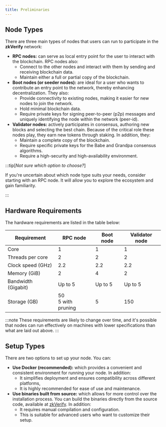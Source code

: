 ```yaml
---
title: Preliminaries
---
```


## Node Types

There are three main types of nodes that users can run to participate in the **zkVerify** network:

- **RPC nodes:** can serve as local entry point for the user to interact with the blockchain.  RPC nodes also:
  - Connect to the other nodes and interact with them by sending and receiving blockchain data.
  - Maintain either a full or partial copy of the blockchain.
- **Boot nodes (or seeder nodes):** are ideal for a user who wants to contribute an entry point to the network, thereby enhancing decentralization.  They also:
  - Provide connectivity to existing nodes, making it easier for new nodes to join the network.
  - Hold minimal blockchain data.
  - Require private keys for signing peer-to-peer (p2p) messages and uniquely identifying the node within the network (peer-id).
- **Validator nodes:** actively participates in consensus, authoring new blocks and selecting the best chain.  Because of the critical role these nodes play, they earn new tokens through staking. In addition, they:
  - Maintain a complete copy of the blockchain.
  - Require specific private keys for the Babe and Grandpa consensus algorithms.
  - Require a high-security and high-availability environment.

:::tip[*Not sure which option to choose?*]

If you're uncertain about which node type suits your needs, consider starting with an RPC node. It will allow you to explore the ecosystem and gain familiarity.

:::

## Hardware Requirements

The hardware requirements are listed in the table below:

| Requirement        | RPC node           | Boot node          | Validator node     |
| ------------------ | ------------------ | ------------------ | ------------------ |
| Core               | 1                  | 1                  | 1                  |
| Threads per core   | 2                  | 2                  | 2                  |
| Clock speed (GHz)  | 2.2                | 2.2                | 2.2                |
| Memory (GiB)       | 2                  | 4                  | 2                  |
| Bandwidth (Gigabit)| Up to 5            | Up to 5            | Up to 5            |
| Storage (GB)       | 50<br/>5 with pruning| 5                | 150                |

:::note
These requirements are likely to change over time, and it's possible that nodes can run effectively on machines with lower specifications than what are laid out above.
:::

## Setup Types

There are two options to set up your node.  You can:

- **Use Docker (recommended):** which provides a convenient and consistent environment for running your node.  In addition:
  - It simplifies deployment and ensures compatibility across different platforms,
  - It is highly recommended for ease of use and maintenance.
- **Use binaries built from source:** which allows for more control over the installation process. You can build the binaries directly from the source code, available at [zkVerify](https://github.com/HorizenLabs/zkVerify).  In addition:
  - It requires manual compilation and configuration.
  - This is suitable for advanced users who want to customize their setup.
